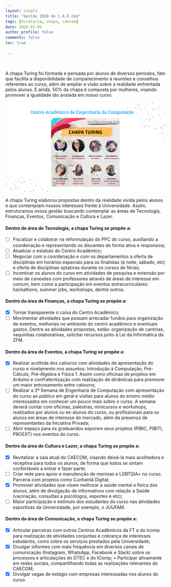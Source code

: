 ```yaml
---
layout: single
title: "Gestão 2020 do C.A.E.Com"
tags: [diretoria, chapa, caecom]
date: 2020-01-01
author_profile: false
comments: false
toc: true

---
```


<br>

A chapa Turing foi formada e pensada por alunos de diversos períodos, fato que facilita a disponibilidade de comparecimento à reuniões e conselhos referentes ao curso, além de ampliar a visão sobre a realidade enfrentada pelos alunos. E ainda, 50% da chapa é composta por mulheres, visando promover a igualdade tão ansiada em nosso curso.

![gestão_atual](/assets/images/2019/diretoria-2020.png)

A chapa Turing elaborou propostas dentro da realidade vivida pelos alunos e que contemplam nossos interesses frente à Universidade. Assim, estruturamos nossa gestão buscando contemplar as áreas de Tecnologia, Finanças, Eventos, Comunicação e Cultura e Lazer.

#### Dentro de área de Tecnologia, a chapa Turing se propõe a: 
- [ ] Fiscalizar e colaborar na reformulação do PPC do curso, auxiliando a coordenação e representando os discentes de forma ativa e responsiva;
- [ ] Atualizar o estatuto do Centro Acadêmico;
- [ ] Negociar com a coordenação e com os departamentos a oferta de disciplinas em horários especiais para os finalistas (à noite, sábado, etc) e oferta de disciplinas optativas durante os cursos de férias;
- [ ] Incentivar os alunos do curso em atividades de pesquisa e extensão por meio de conexões com professores através de áreas de interesse em comum, bem como a participação em eventos extracurriculares: hackathons, summer jobs, workshops, dentre outros.

#### Dentro da área de Finanças, a chapa Turing se propõe a:
- [X] Tornar transparente o caixa do Centro Acadêmico;
- [ ] Movimentar atividades que possam arrecadar fundos para organização de eventos, melhorias no ambiente do centro acadêmico e eventuais gastos. Dentre as atividades propostas, estão: organização de cantinas, vaquinhas colaborativas, solicitar recursos junto à Lei da Informática da ZFM.

#### Dentro da área de Eventos, a chapa Turing se propõe a:
- [X] Realizar acolhida dos calouros com atividades de apresentação do curso e nivelamento nos assuntos: Introdução à Computação, Pré-Cálculo, Pré-Álgebra e Física 1. Assim como oficinas de projetos em Arduino e confraternização com realização de dinâmicas para promover um maior entrosamento entre calouros;
- [ ] Realizar a 2ª Semana de Engenharia de Computação com apresentação do curso ao público em geral e visitas para alunos do ensino médio interessados em conhecer um pouco mais sobre o curso. A semana deverá contar com oficinas, palestras, minicursos e workshops, realizados por alunos ou ex-alunos do curso, ou profissionais para os alunos em áreas de interesse do mercado, além da presença de representantes da Iniciativa Privada;
- [ ] Abrir espaço para os graduandos exporem seus projetos (PIBIC, PIBITI, PROEXT) nos eventos do curso.

#### Dentro da área de Cultura e Lazer, a chapa Turing se propõe a:
- [X] Revitalizar a sala atual do CAECOM, visando deixá-la mais acolhedora e receptiva para todos os alunos, de forma que todos se sintam confortáveis a entrar e fazer parte;
- [ ] Criar rede para apoio e manutenção de meninas e LGBTQIA+ no curso. Parceria com projetos como Cunhantã Digital;
- [X] Promover atividades que visem melhorar a saúde mental e fisíca dos alunos, além de divulgação de informativos com relação a Saúde (vacinação, consultas a psicólogos, esportes e etc);
- [ ] Maior participação e estímulo dos estudantes do curso nas atividades esportivas da Universidade, por exemplo, o JUUFAM.

#### Dentro da área de Comunicação, a chapa Turing se propõe a:
- [X] Articular parceiras com outros Centros Acadêmicos da FT e do Icomp para realização de atividades conjuntas e cobrança de interesses estudantis, como sobre os serviços prestados pela Universidade;
- [X] Divulgar informes com mais frequência em diversos canais de comunicação (Instagram, WhatsApp, Facebook e Slack) sobre os processos e articulações do DTEC e do IComp; • Participar ativamente em redes sociais, compartilhando todas as realizações relevantes do CAECOM;
- [X] Divulgar vagas de estágio com empresas interessadas nos alunos do curso.
